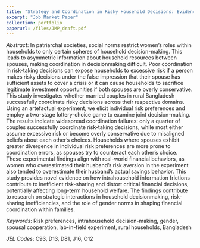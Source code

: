 ```yaml
---
title: "Strategy and Coordination in Risky Household Decisions: Evidence from Bangladesh"
excerpt: "Job Market Paper"
collection: portfolio
paperurl: /files/JMP_draft.pdf
---
```


*Abstract*: In patriarchal societies, social norms restrict women’s roles within households to
only certain spheres of household decision-making. This leads to asymmetric information
about household resources between spouses, making coordination in decisionmaking
difficult. Poor coordination in risk-taking decisions can expose households to
excessive risk if a person makes risky decisions under the false impression that their
spouse has sufficient assets to cover a crisis or it can cause households to sacrifice legitimate
investment opportunities if both spouses are overly conservative. This study
investigates whether married couples in rural Bangladesh successfully coordinate risky
decisions across their respective domains. Using an artefactual experiment, we elicit
individual risk preferences and employ a two-stage lottery-choice game to examine joint
decision-making. The results indicate widespread coordination failures: only a quarter
of couples successfully coordinate risk-taking decisions, while most either assume excessive
risk or become overly conservative due to misaligned beliefs about each other’s
choices. Households where spouses exhibit greater divergence in individual risk preferences
are more prone to coordination errors, as spouses try to counteract each other’s
choice. These experimental findings align with real-world financial behaviors, as women
who overestimated their husband’s risk aversion in the experiment also tended to overestimate
their husband’s actual savings behavior. This study provides novel evidence
on how intrahousehold information frictions contribute to inefficient risk-sharing and
distort critical financial decisions, potentially affecting long-term household welfare.
The findings contribute to research on strategic interactions in household decisionmaking,
risk-sharing inefficiencies, and the role of gender norms in shaping financial
coordination within families.

*Keywords*: Risk preferences, intrahousehold decision-making, gender, spousal cooperation,
lab-in-field experiment, rural households, Bangladesh

*JEL Codes*: C93, D13, D81, J16, O12 
